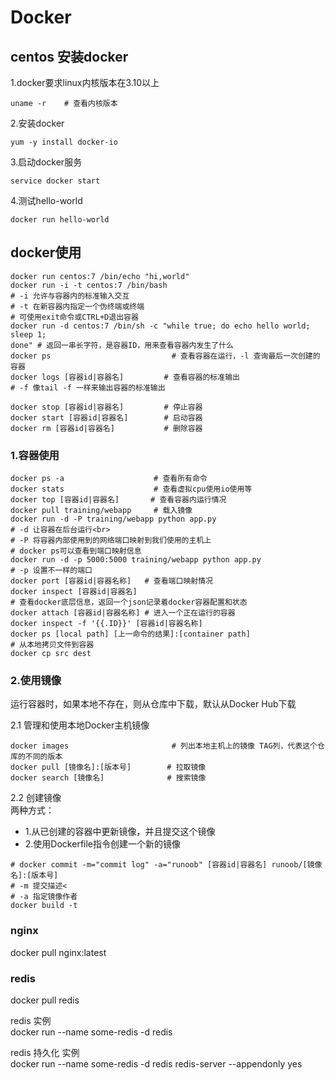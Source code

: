 # Docker

## centos 安装docker
1.docker要求linux内核版本在3.10以上
```
uname -r    # 查看内核版本
```
2.安装docker
```
yum -y install docker-io
```
3.启动docker服务
```
service docker start
```
4.测试hello-world
```
docker run hello-world
```

## docker使用
```
docker run centos:7 /bin/echo "hi,world"
docker run -i -t centos:7 /bin/bash
# -i 允许与容器内的标准输入交互
# -t 在新容器内指定一个伪终端或终端
# 可使用exit命令或CTRL+D退出容器
docker run -d centos:7 /bin/sh -c "while true; do echo hello world; sleep 1;
done" # 返回一串长字符，是容器ID，用来查看容器内发生了什么
docker ps                           # 查看容器在运行，-l 查询最后一次创建的容器
docker logs [容器id|容器名]         # 查看容器的标准输出
# -f 像tail -f 一样来输出容器的标准输出

docker stop [容器id|容器名]         # 停止容器
docker start [容器id|容器名]        # 启动容器
docker rm [容器id|容器名]           # 删除容器
```
### 1.容器使用
```
docker ps -a                    # 查看所有命令
docker stats                    # 查看虚拟cpu使用io使用等
docker top [容器id|容器名]       # 查看容器内运行情况
docker pull training/webapp     # 载入镜像
docker run -d -P training/webapp python app.py
# -d 让容器在后台运行<br>
# -P 将容器内部使用到的网络端口映射到我们使用的主机上
# docker ps可以查看到端口映射信息
docker run -d -p 5000:5000 training/webapp python app.py
# -p 设置不一样的端口
docker port [容器id|容器名称]   # 查看端口映射情况
docker inspect [容器id|容器名]
# 查看docker底层信息，返回一个json记录着docker容器配置和状态
docker attach [容器id|容器名称] # 进入一个正在运行的容器
docker inspect -f '{{.ID}}' [容器id|容器名称]
docker ps [local path] [上一命令的结果]:[container path]
# 从本地拷贝文件到容器
docker cp src dest
```

### 2.使用镜像
运行容器时，如果本地不存在，则从仓库中下载，默认从Docker Hub下载

2.1 管理和使用本地Docker主机镜像  
```
docker images                       # 列出本地主机上的镜像 TAG列，代表这个仓库的不同的版本
docker pull [镜像名]:[版本号]        # 拉取镜像
docker search [镜像名]              # 搜索镜像
```

2.2 创建镜像  
两种方式：  
+ 1.从已创建的容器中更新镜像，并且提交这个镜像
+ 2.使用Dockerfile指令创建一个新的镜像
```
# docker commit -m="commit log" -a="runoob" [容器id|容器名] runoob/[镜像名]:[版本号]
# -m 提交描述<
# -a 指定镜像作者
docker build -t
```

### nginx
docker pull nginx:latest


### redis 
docker pull redis

redis 实例  
docker run --name some-redis -d redis

redis 持久化 实例  
docker run --name some-redis -d redis redis-server --appendonly yes

